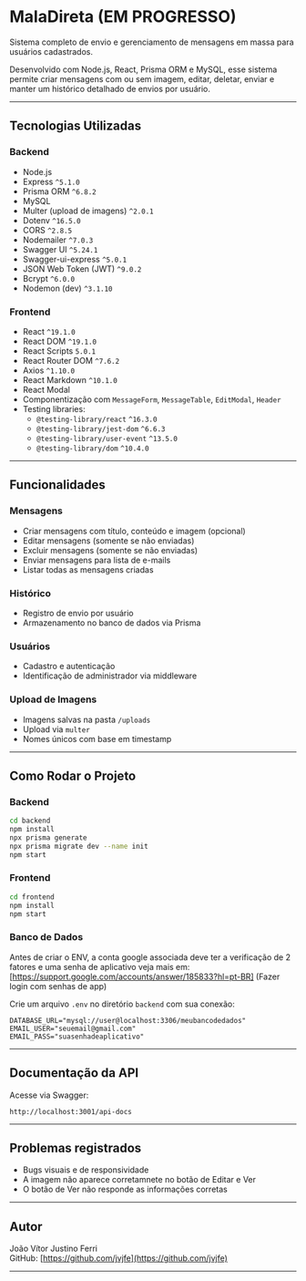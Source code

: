 # MalaDireta (EM PROGRESSO)

Sistema completo de envio e gerenciamento de mensagens em massa para usuários cadastrados.

Desenvolvido com Node.js, React, Prisma ORM e MySQL, esse sistema permite criar mensagens com ou sem imagem, editar, deletar, enviar e manter um histórico detalhado de envios por usuário.

---

## Tecnologias Utilizadas

### Backend

- Node.js
- Express `^5.1.0`
- Prisma ORM `^6.8.2`
- MySQL
- Multer (upload de imagens) `^2.0.1`
- Dotenv `^16.5.0`
- CORS `^2.8.5`
- Nodemailer `^7.0.3`
- Swagger UI `^5.24.1`
- Swagger-ui-express `^5.0.1`
- JSON Web Token (JWT) `^9.0.2`
- Bcrypt `^6.0.0`
- Nodemon (dev) `^3.1.10`

### Frontend

- React `^19.1.0`
- React DOM `^19.1.0`
- React Scripts `5.0.1`
- React Router DOM `^7.6.2`
- Axios `^1.10.0`
- React Markdown `^10.1.0`
- React Modal
- Componentização com `MessageForm`, `MessageTable`, `EditModal`, `Header`
- Testing libraries:
  - `@testing-library/react` `^16.3.0`
  - `@testing-library/jest-dom` `^6.6.3`
  - `@testing-library/user-event` `^13.5.0`
  - `@testing-library/dom` `^10.4.0`

---

## Funcionalidades

### Mensagens

- Criar mensagens com título, conteúdo e imagem (opcional)
- Editar mensagens (somente se não enviadas)
- Excluir mensagens (somente se não enviadas)
- Enviar mensagens para lista de e-mails
- Listar todas as mensagens criadas

### Histórico

- Registro de envio por usuário
- Armazenamento no banco de dados via Prisma

### Usuários

- Cadastro e autenticação
- Identificação de administrador via middleware

### Upload de Imagens

- Imagens salvas na pasta `/uploads`
- Upload via `multer`
- Nomes únicos com base em timestamp

---

## Como Rodar o Projeto

### Backend

```bash
cd backend
npm install
npx prisma generate
npx prisma migrate dev --name init
npm start
```

### Frontend

```bash
cd frontend
npm install
npm start
```

### Banco de Dados

Antes de criar o ENV, a conta google associada deve ter a verificação de 2 fatores
e uma senha de aplicativo veja mais em: [https://support.google.com/accounts/answer/185833?hl=pt-BR] (Fazer login com senhas de app)

Crie um arquivo `.env` no diretório `backend` com sua conexão:

```env
DATABASE_URL="mysql://user@localhost:3306/meubancodedados"
EMAIL_USER="seuemail@gmail.com"
EMAIL_PASS="suasenhadeaplicativo"
```

---

## Documentação da API

Acesse via Swagger:

```
http://localhost:3001/api-docs
```

---

## Problemas registrados

- Bugs visuais e de responsividade
- A imagem não aparece corretamnete no botão de Editar e Ver
- O botão de Ver não responde as informações corretas
---

## Autor

João Vítor Justino Ferri  
GitHub: [https://github.com/jvjfe](https://github.com/jvjfe)

---
